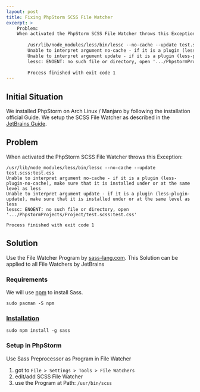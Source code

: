 ```yaml
---
layout: post
title: Fixing PhpStorm SCSS File Watcher
excerpt: >
    Problem: 
    When activated the PhpStorm SCSS File Watcher throws this Exception:
        
        /usr/lib/node_modules/less/bin/lessc --no-cache --update test.scss:test.css
        Unable to interpret argument no-cache - if it is a plugin (less-plugin-no-cache), make sure that it is installed under or at the same level as less
        Unable to interpret argument update - if it is a plugin (less-plugin-update), make sure that it is installed under or at the same level as less
        lessc: ENOENT: no such file or directory, open '.../PhpstormProjects/Project/test.scss:test.css'
        
        Process finished with exit code 1
---
```


## Initial Situation
We installed PhpStorm on Arch Linux / Manjaro by following the installation official Guide. 
We setup the SCSS File Watcher as described in the [JetBrains Guide](https://www.jetbrains.com/help/phpstorm/compiling-sass-less-and-scss-to-css.html).

## Problem
When activated the PhpStorm SCSS File Watcher throws this Exception:
    
    /usr/lib/node_modules/less/bin/lessc --no-cache --update test.scss:test.css
    Unable to interpret argument no-cache - if it is a plugin (less-plugin-no-cache), make sure that it is installed under or at the same level as less
    Unable to interpret argument update - if it is a plugin (less-plugin-update), make sure that it is installed under or at the same level as less
    lessc: ENOENT: no such file or directory, open '.../PhpstormProjects/Project/test.scss:test.css'
    
    Process finished with exit code 1

## Solution
Use the File Watcher Program by [sass-lang.com](http://sass-lang.com/). 
This Solution can be applied to all File Watchers by JetBrains

### Requirements 
We will use [npm]() to install Sass.

    sudo pacman -S npm

### [Installation](http://sass-lang.com/install)

    sudo npm install -g sass
    
### Setup in PhpStorm
Use Sass Preprocessor as Program in File Watcher
1. got to `File > Settings > Tools > File Watchers`
2. edit/add SCSS File Watcher 
3. use the Program at Path: `/usr/bin/scss`